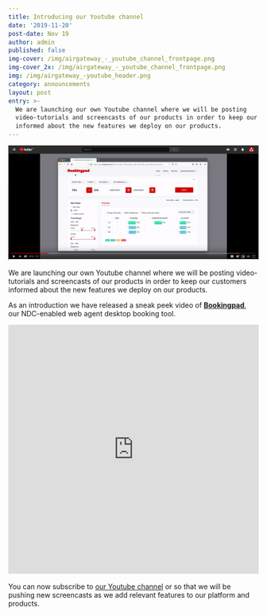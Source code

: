 ```yaml
---
title: Introducing our Youtube channel
date: '2019-11-20'
post-date: Nov 19
author: admin
published: false
img-cover: /img/airgateway_-_youtube_channel_frontpage.png
img-cover_2x: /img/airgateway_-_youtube_channel_frontpage.png
img: /img/airgateway_-youtube_header.png
category: announcements
layout: post
entry: >-
  We are launching our own Youtube channel where we will be posting
  video-tutorials and screencasts of our products in order to keep our customers
  informed about the new features we deploy on our products.
---
```

![Bookingpad AirGateway screencast](/img/bookingpad_airgateeway_screencast_splash.png)

We are launching our own Youtube channel where we will be posting video-tutorials and screencasts of our products in order to keep our customers informed about the new features we deploy on our products.

As an introduction we have released a sneak peek video of  [**Bookingpad**](https://bookingpad.net/), our NDC-enabled web agent desktop booking tool.

<iframe width="100%" height="500px" src="https://www.youtube.com/embed/X4gJ9nrSYAs" frameborder="0" allow="accelerometer; autoplay; encrypted-media; gyroscope; picture-in-picture" allowfullscreen></iframe>

You can now subscribe to [our Youtube channel](https://www.youtube.com/channel/UCmwFyV57gsV6OOL5j98qUTQ) or so that we will be pushing new screencasts as we add relevant features to our platform and products.
